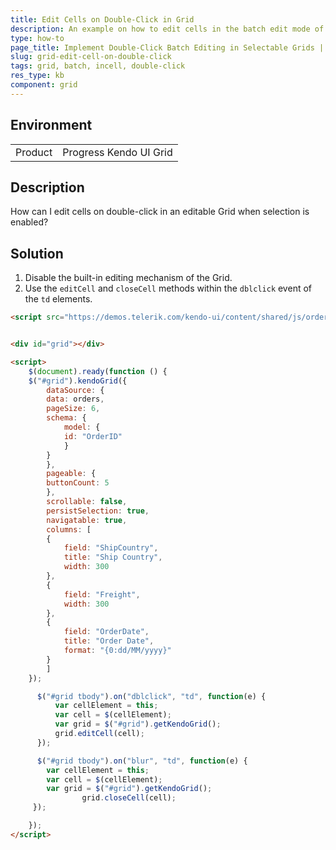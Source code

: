 ```yaml
---
title: Edit Cells on Double-Click in Grid
description: An example on how to edit cells in the batch edit mode of the Kendo UI Grid on double-click.
type: how-to
page_title: Implement Double-Click Batch Editing in Selectable Grids | Kendo UI Grid
slug: grid-edit-cell-on-double-click
tags: grid, batch, incell, double-click
res_type: kb
component: grid
---
```


## Environment

<table>
 <tr>
  <td>Product</td>
  <td>Progress Kendo UI Grid</td>
 </tr>
</table>

## Description

How can I edit cells on double-click in an editable Grid when selection is enabled?

## Solution

1. Disable the built-in editing mechanism of the Grid.
1. Use the `editCell` and `closeCell` methods within the `dblclick` event of the `td` elements.

```html
<script src="https://demos.telerik.com/kendo-ui/content/shared/js/orders.js"></script>


<div id="grid"></div>

<script>
    $(document).ready(function () {
    $("#grid").kendoGrid({
        dataSource: {
        data: orders,
        pageSize: 6,
        schema: {
            model: {
            id: "OrderID"
            }
        }
        },
        pageable: {
        buttonCount: 5
        },
        scrollable: false,
        persistSelection: true,
        navigatable: true,
        columns: [
        {
            field: "ShipCountry",
            title: "Ship Country",
            width: 300
        },
        {
            field: "Freight",
            width: 300
        },
        {
            field: "OrderDate",
            title: "Order Date",
            format: "{0:dd/MM/yyyy}"
        }
        ]
    });

      $("#grid tbody").on("dblclick", "td", function(e) {
          var cellElement = this;
          var cell = $(cellElement);
          var grid = $("#grid").getKendoGrid();
          grid.editCell(cell);
      });

      $("#grid tbody").on("blur", "td", function(e) {
        var cellElement = this;
        var cell = $(cellElement);
        var grid = $("#grid").getKendoGrid();
				grid.closeCell(cell);
   	 });

    });
</script>
```
